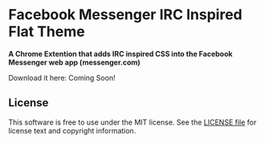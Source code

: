 # Facebook Messenger IRC Inspired Flat Theme

**A Chrome Extention that adds IRC inspired CSS into the Facebook Messenger web app (messenger.com)**

Download it here: Coming Soon!

## License

This software is free to use under the MIT license.
See the [LICENSE file](./LICENSE.md) for license text and copyright information.

